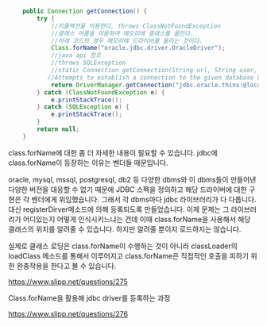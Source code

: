 ```java

	public Connection getConnection() {
		try {
            //리플렉션을 이용한다. throws ClassNotFoundException
            //클래스 이름을 이용하여 메모리에 클래스를 올린다.
            //아래 코드의 경우 메모리에 드라이버를 올리는 것이다.
			Class.forName("oracle.jdbc.driver.OracleDriver");
            //java api 참조
            //throws SQLException
            //static Connection	getConnection(String url, String user, String password)
		   //Attempts to establish a connection to the given database URL.
			return DriverManager.getConnection("jdbc.oracle.thins:@localhost:1521:XE", "SCOTT", "TIGER");
		} catch (ClassNotFoundException e) {
			e.printStackTrace();
		} catch (SQLException e) {
			e.printStackTrace();
		}
		return null;
	}
```

class.forName에 대한 좀 더 자세한 내용이 필요할 수 있습니다. jdbc에 class.forName이 등장하는 이유는 벤더들 때문입니다.

oracle, mysql, mssql, postgresql, db2 등 다양한 dbms와 이 dbms들이 만들어낸 다양한 버전을 대응할 수 없기 때문에 JDBC 스펙을 정의하고 해당 드라이버에 대한 구현은 각 벤더에게 위임했습니다. 그래서 각 dbms마다 jdbc 라이브러리가 다 다릅니다. 대신 registerDirver메소드에 의해 등록되도록 만들었습니다. 이제 문제는 그 라이브러리가 어디있는지 어떻게 인식시키느냐는 건데 이때 class.forName을 사용해서 해당 클래스의 위치를 알려줄 수 있습니다. 하지만 알려줄 뿐이지 로드하지는 않습니다.

실제로 클래스 로딩은 class.forName이 수행하는 것이 아니라 classLoader의 loadClass 메소드를 통해서 이루어지고 class.forName은 직접적인 호출을 피하기 위한 완충작용을 한다고 볼 수 있습니다.

https://www.slipp.net/questions/275

Class.forName을 활용해 jdbc driver를 등록하는 과정

https://www.slipp.net/questions/276